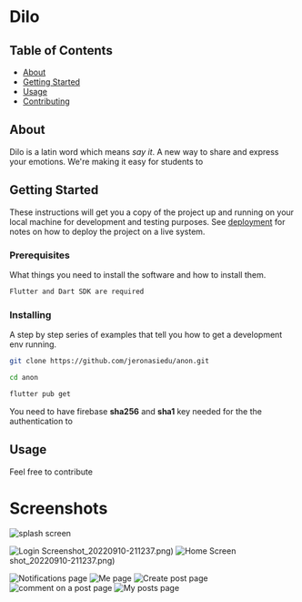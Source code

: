 # Dilo

## Table of Contents

- [About](#about)
- [Getting Started](#getting_started)
- [Usage](#usage)
- [Contributing](../CONTRIBUTING.md)

## About <a name = "about"></a>

Dilo is a latin word which means _say it_. A new way to share and express your emotions. We're making it easy for students to

## Getting Started <a name = "getting_started"></a>

These instructions will get you a copy of the project up and running on your local machine for development and testing purposes. See [deployment](#deployment) for notes on how to deploy the project on a live system.

### Prerequisites

What things you need to install the software and how to install them.

```bash
Flutter and Dart SDK are required
```

### Installing

A step by step series of examples that tell you how to get a development env running.

```bash
git clone https://github.com/jeronasiedu/anon.git
```

```bash
cd anon
```

```bash
flutter pub get
```

You need to have firebase **sha256** and **sha1** key needed for the the authentication to

## Usage <a name = "usage"></a>

Feel free to contribute

# Screenshots

![splash screen](readme_images/Screenshot_20220910-211237.png)

![Login Screen](readme_images/Screenshot_20220910-211832.png)shot_20220910-211237.png)
![Home Screen](readme_images/Screenshot_20220910-211302.png)shot_20220910-211237.png)

![Notifications page](readme_images/Screenshot_20220910-211313.png)
![Me page](readme_images/Screenshot_20220910-211318.png)
![Create post page](readme_images/Screenshot_20220910-211357.png)
![comment on a post page](readme_images/Screenshot_20220910-211511.png)
![My posts page](readme_images/Screenshot_20220910-211816.png)
